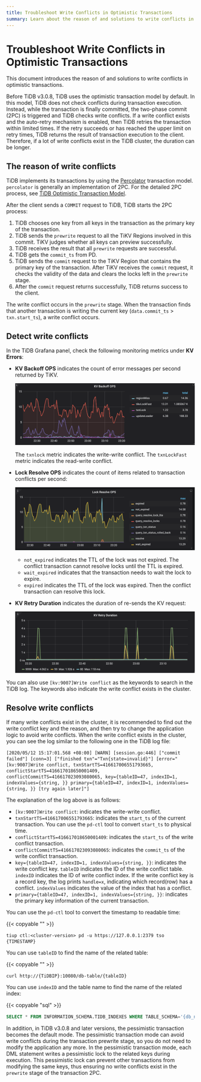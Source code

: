 ```yaml
---
title: Troubleshoot Write Conflicts in Optimistic Transactions
summary: Learn about the reason of and solutions to write conflicts in optimistic transactions.
---
```


# Troubleshoot Write Conflicts in Optimistic Transactions

This document introduces the reason of and solutions to write conflicts in optimistic transactions.

Before TiDB v3.0.8, TiDB uses the optimistic transaction model by default. In this model, TiDB does not check conflicts during transaction execution. Instead, while the transaction is finally committed, the two-phase commit (2PC) is triggered and TiDB checks write conflicts. If a write conflict exists and the auto-retry mechanism is enabled, then TiDB retries the transaction within limited times. If the retry succeeds or has reached the upper limit on retry times, TiDB returns the result of transaction execution to the client. Therefore, if a lot of write conflicts exist in the TiDB cluster, the duration can be longer.

## The reason of write conflicts

TiDB implements its transactions by using the [Percolator](https://www.usenix.org/legacy/event/osdi10/tech/full_papers/Peng.pdf) transaction model. `percolator` is generally an implementation of 2PC. For the detailed 2PC process, see [TiDB Optimistic Transaction Model](/optimistic-transaction.md).

After the client sends a `COMMIT` request to TiDB, TiDB starts the 2PC process:

1. TiDB chooses one key from all keys in the transaction as the primary key of the transaction.
2. TiDB sends the `prewrite` request to all the TiKV Regions involved in this commit. TiKV judges whether all keys can preview successfully.
3. TiDB receives the result that all `prewrite` requests are successful.
4. TiDB gets the `commit_ts` from PD.
5. TiDB sends the `commit` request to the TiKV Region that contains the primary key of the transaction. After TiKV receives the `commit` request, it checks the validity of the data and clears the locks left in the `prewrite` stage.
6. After the `commit` request returns successfully, TiDB returns success to the client.

The write conflict occurs in the `prewrite` stage. When the transaction finds that another transaction is writing the current key (`data.commit_ts` > `txn.start_ts`), a write conflict occurs.

## Detect write conflicts

In the TiDB Grafana panel, check the following monitoring metrics under **KV Errors**:

* **KV Backoff OPS** indicates the count of error messages per second returned by TiKV.

    ![kv-backoff-ops](/media/troubleshooting-write-conflict-kv-backoff-ops.png)

    The `txnlock` metric indicates the write-write conflict. The `txnLockFast` metric indicates the read-write conflict.

* **Lock Resolve OPS** indicates the count of items related to transaction conflicts per second:

    ![lock-resolve-ops](/media/troubleshooting-write-conflict-lock-resolve-ops.png)

    - `not_expired` indicates the TTL of the lock was not expired. The conflict transaction cannot resolve locks until the TTL is expired.
    - `wait_expired` indicates that the transaction needs to wait the lock to expire.
    - `expired` indicates the TTL of the lock was expired. Then the conflict transaction can resolve this lock.

* **KV Retry Duration** indicates the duration of re-sends the KV request:

     ![kv-retry-duration](/media/troubleshooting-write-conflict-kv-retry-duration.png)

You can also use `[kv:9007]Write conflict` as the keywords to search in the TiDB log. The keywords also indicate the write conflict exists in the cluster.

## Resolve write conflicts

If many write conflicts exist in the cluster, it is recommended to find out the write conflict key and the reason, and then try to change the application logic to avoid write conflicts. When the write conflict exists in the cluster, you can see the log similar to the following one in the TiDB log file:

```log
[2020/05/12 15:17:01.568 +08:00] [WARN] [session.go:446] ["commit failed"] [conn=3] ["finished txn"="Txn{state=invalid}"] [error="[kv:9007]Write conflict, txnStartTS=416617006551793665, conflictStartTS=416617018650001409, conflictCommitTS=416617023093080065, key={tableID=47, indexID=1, indexValues={string, }} primary={tableID=47, indexID=1, indexValues={string, }} [try again later]"]
```

The explanation of the log above is as follows:

* `[kv:9007]Write conflict`: indicates the write-write conflict.
* `txnStartTS=416617006551793665`: indicates the `start_ts` of the current transaction. You can use the `pd-ctl` tool to convert `start_ts` to physical time.
* `conflictStartTS=416617018650001409`: indicates the `start_ts` of the write conflict transaction.
* `conflictCommitTS=416617023093080065`: indicates the `commit_ts` of the write conflict transaction.
* `key={tableID=47, indexID=1, indexValues={string, }}`: indicates the write conflict key. `tableID` indicates the ID of the write conflict table. `indexID` indicates the ID of write conflict index. If the write conflict key is a record key, the log prints `handle=x`, indicating which record(row) has a conflict. `indexValues` indicates the value of the index that has a conflict.
* `primary={tableID=47, indexID=1, indexValues={string, }}`: indicates the primary key information of the current transaction.

You can use the `pd-ctl` tool to convert the timestamp to readable time:

{{< copyable "" >}}

```shell
tiup ctl:<cluster-version> pd -u https://127.0.0.1:2379 tso {TIMESTAMP}
```

You can use `tableID` to find the name of the related table:

{{< copyable "" >}}

```shell
curl http://{TiDBIP}:10080/db-table/{tableID}
```

You can use `indexID` and the table name to find the name of the related index:

{{< copyable "sql" >}}

```sql
SELECT * FROM INFORMATION_SCHEMA.TIDB_INDEXES WHERE TABLE_SCHEMA='{db_name}' AND TABLE_NAME='{table_name}' AND INDEX_ID={indexID};
```

In addition, in TiDB v3.0.8 and later versions, the pessimistic transaction becomes the default mode. The pessimistic transaction mode can avoid write conflicts during the transaction prewrite stage, so you do not need to modify the application any more. In the pessimistic transaction mode, each DML statement writes a pessimistic lock to the related keys during execution. This pessimistic lock can prevent other transactions from modifying the same keys, thus ensuring no write conflicts exist in the `prewrite` stage of the transaction 2PC.
